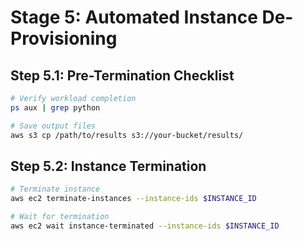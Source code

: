 # Stage 5: Automated Instance De-Provisioning

## Step 5.1: Pre-Termination Checklist

```bash
# Verify workload completion
ps aux | grep python

# Save output files
aws s3 cp /path/to/results s3://your-bucket/results/
```

## Step 5.2: Instance Termination

```bash
# Terminate instance
aws ec2 terminate-instances --instance-ids $INSTANCE_ID

# Wait for termination
aws ec2 wait instance-terminated --instance-ids $INSTANCE_ID
```
